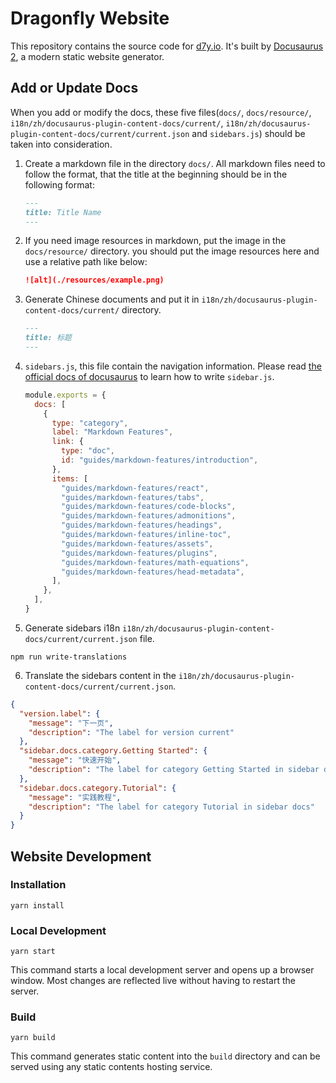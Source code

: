 # Dragonfly Website

This repository contains the source code for [d7y.io](https://d7y.io).
It's built by [Docusaurus 2](https://v2.docusaurus.io/), a modern static website generator.

## Add or Update Docs

When you add or modify the docs, these five files(`docs/`, `docs/resource/`, `i18n/zh/docusaurus-plugin-content-docs/current/`, `i18n/zh/docusaurus-plugin-content-docs/current/current.json` and `sidebars.js`) should be taken into consideration.

1. Create a markdown file in the directory `docs/`. All markdown files need to follow the format,
   that the title at the beginning should be in the following format:

   ```markdown
   ---
   title: Title Name
   ---
   ```

2. If you need image resources in markdown, put the image in the `docs/resource/` directory.
   you should put the image resources here and use a relative path like below:

   ```markdown
   ![alt](./resources/example.png)
   ```

3. Generate Chinese documents and put it in `i18n/zh/docusaurus-plugin-content-docs/current/` directory.

   ```markdown
   ---
   title: 标题
   ---
   ```

4. `sidebars.js`, this file contain the navigation information.
   Please read [the official docs of docusaurus](https://docusaurus.io/docs/sidebar) to learn how to write `sidebar.js`.

   ```js
   module.exports = {
     docs: [
       {
         type: "category",
         label: "Markdown Features",
         link: {
           type: "doc",
           id: "guides/markdown-features/introduction",
         },
         items: [
           "guides/markdown-features/react",
           "guides/markdown-features/tabs",
           "guides/markdown-features/code-blocks",
           "guides/markdown-features/admonitions",
           "guides/markdown-features/headings",
           "guides/markdown-features/inline-toc",
           "guides/markdown-features/assets",
           "guides/markdown-features/plugins",
           "guides/markdown-features/math-equations",
           "guides/markdown-features/head-metadata",
         ],
       },
     ],
   }
   ```

5. Generate sidebars i18n `i18n/zh/docusaurus-plugin-content-docs/current/current.json` file.

```shell
npm run write-translations
```

6. Translate the sidebars content in the `i18n/zh/docusaurus-plugin-content-docs/current/current.json`.

```json
{
  "version.label": {
    "message": "下一页",
    "description": "The label for version current"
  },
  "sidebar.docs.category.Getting Started": {
    "message": "快速开始",
    "description": "The label for category Getting Started in sidebar docs"
  },
  "sidebar.docs.category.Tutorial": {
    "message": "实践教程",
    "description": "The label for category Tutorial in sidebar docs"
  }
}
```

## Website Development

### Installation

```shell
yarn install
```

### Local Development

```shell
yarn start
```

This command starts a local development server and opens up a browser window. Most changes are reflected live without having to restart the server.

### Build

```shell
yarn build
```

This command generates static content into the `build` directory and can be served using any static contents hosting service.
